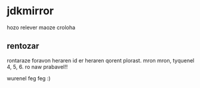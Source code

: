 # jdkmirror
hozo relever maoze croloha

## rentozar
rontaraze foravon heraren id er heraren qorent plorast. mron mron, tyquenel 4, 5, 6. ro naw prabavel!!

wurenel feg feg :)
